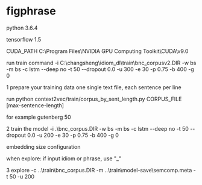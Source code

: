 # figphrase

python 3.6.4

tensorflow 1.5

CUDA_PATH  C:\Program Files\NVIDIA GPU Computing Toolkit\CUDA\v9.0

run train command
-i C:\changsheng\idiom_dl\train\bnc_corpusv2.DIR  -w  bs -m bs  -c lstm --deep no -t 50 --dropout 0.0 -u 300 -e 30 -p 0.75 -b 400 -g 0


1 prepare your training data
one single text file, each sentence per line

run 
python context2vec/train/corpus_by_sent_length.py CORPUS_FILE [max-sentence-length]

for example
gutenberg 50


2
train the model 
-i .\bnc_corpus.DIR  -w  bs -m bs  -c lstm --deep no -t 50 --dropout 0.0 -u 200 -e 30 -p 0.75 -b 400 -g 0

embedding size 
configuration

when explore:
if input idiom or phrase, use "_"


3 explore
-c ..\\train\\bnc_corpus.DIR  -m ..\\train\model-save\semcomp.meta -t 50 -u 200

